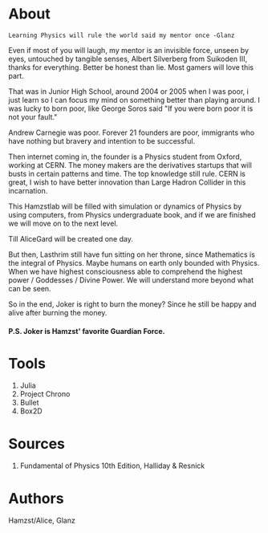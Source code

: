 # About
```
Learning Physics will rule the world said my mentor once -Glanz
```
  Even if most of you will laugh, my mentor is an invisible force, unseen by eyes, untouched by tangible senses, Albert Silverberg from Suikoden III, thanks for everything. Better be honest than lie. Most gamers will love this part.
 
 That was in Junior High School, around 2004 or 2005 when I was poor, i just learn so I can focus my mind on something better than playing around.
 I was lucky to born poor, like George Soros said "If you were born poor it is not your fault."
 
 Andrew Carnegie was poor. Forever 21 founders are poor, immigrants who have nothing but bravery and intention to be successful. 
 
 Then internet coming in, the founder is a Physics student from Oxford, working at CERN. The money makers are the derivatives startups that will busts in certain patterns and time.
 The top knowledge still rule. CERN is great, I wish to have better innovation than Large Hadron Collider in this incarnation.
 
This Hamzstlab will be filled with simulation or dynamics of Physics by using computers, from Physics undergraduate book, and if we are finished we will move on to the next level.

Till AliceGard will be created one day.

But then, Lasthrim still have fun sitting on her throne, since Mathematics is the integral of Physics. Maybe humans on earth only bounded with Physics. When we have highest consciousness able to comprehend the highest power / Goddesses / Divine Power. We will understand more beyond what can be seen.

So in the end, Joker is right to burn the money? Since he still be happy and alive after burning the money.

#### P.S. Joker is Hamzst' favorite Guardian Force.

# Tools
1. Julia
2. Project Chrono
3. Bullet
4. Box2D

# Sources
1. Fundamental of Physics 10th Edition, Halliday & Resnick

# Authors
Hamzst/Alice, Glanz
